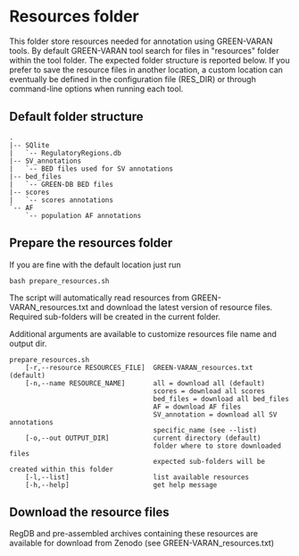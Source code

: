 # Resources folder

This folder store resources needed for annotation using GREEN-VARAN tools. By default GREEN-VARAN tool search for files in "resources" folder within the tool folder. The expected folder structure is reported below.
If you prefer to save the resource files in another location, a custom location can eventually be defined in the configuration file (RES_DIR) or through command-line options when running each tool.

## Default folder structure

```
.
|-- SQlite
|   `-- RegulatoryRegions.db
|-- SV_annotations
|   `-- BED files used for SV annotations
|-- bed_files
|   `-- GREEN-DB BED files
|-- scores
|   `-- scores annotations
`-- AF
    `-- population AF annotations
```

## Prepare the resources folder

If you are fine with the default location just run

```
bash prepare_resources.sh
```

The script will automatically read resources from GREEN-VARAN_resources.txt and download the latest version of resource files. Required sub-folders will be created in the current folder.

Additional arguments are available to customize resources file name and output dir.

```
prepare_resources.sh
    [-r,--resource RESOURCES_FILE]  GREEN-VARAN_resources.txt (default)
    [-n,--name RESOURCE_NAME]       all = download all (default)
                                    scores = download all scores
                                    bed_files = download all bed_files
                                    AF = download AF files
                                    SV_annotation = download all SV annotations
                                    specific_name (see --list)
    [-o,--out OUTPUT_DIR]           current directory (default)
                                    folder where to store downloaded files
                                    expected sub-folders will be created within this folder
    [-l,--list]                     list available resources
    [-h,--help]                     get help message
```


## Download the resource files

RegDB and pre-assembled archives containing these resources are available for download from Zenodo (see GREEN-VARAN_resources.txt)
